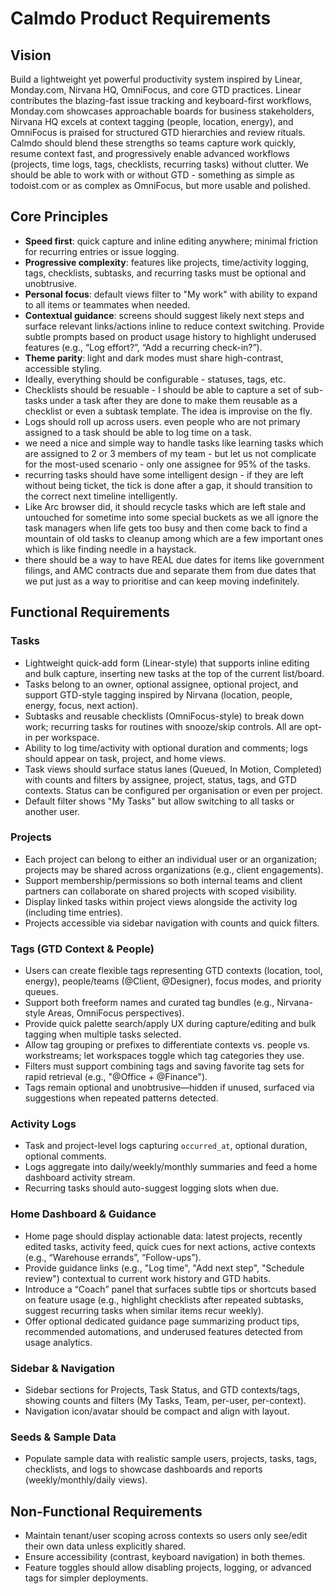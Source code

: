 # Calmdo Product Requirements

## Vision
Build a lightweight yet powerful productivity system inspired by Linear, Monday.com, Nirvana HQ, OmniFocus, and core GTD practices. Linear contributes the blazing-fast issue tracking and keyboard-first workflows, Monday.com showcases approachable boards for business stakeholders, Nirvana HQ excels at context tagging (people, location, energy), and OmniFocus is praised for structured GTD hierarchies and review rituals. Calmdo should blend these strengths so teams capture work quickly, resume context fast, and progressively enable advanced workflows (projects, time logs, tags, checklists, recurring tasks) without clutter. We should be able to work with or without GTD - something as simple as todoist.com or as complex as OmniFocus, but more usable and polished. 

## Core Principles
- **Speed first**: quick capture and inline editing anywhere; minimal friction for recurring entries or issue logging.
- **Progressive complexity**: features like projects, time/activity logging, tags, checklists, subtasks, and recurring tasks must be optional and unobtrusive.
- **Personal focus**: default views filter to "My work" with ability to expand to all items or teammates when needed.
- **Contextual guidance**: screens should suggest likely next steps and surface relevant links/actions inline to reduce context switching. Provide subtle prompts based on product usage history to highlight underused features (e.g., “Log effort?”, “Add a recurring check-in?”).
- **Theme parity**: light and dark modes must share high-contrast, accessible styling.
- Ideally, everything should be configurable - statuses, tags, etc.
- Checklists should be resuable - I should be able to capture a set of sub-tasks under a task after they are done to make them reusable as a checklist or even a subtask template. The idea is improvise on the fly. 
- Logs should roll up across users. even people who are not primary assigned to a task should be able to log time on a task.
- we need a nice and simple way to handle tasks like learning tasks which are assigned to 2 or 3 members of my team - but let us not complicate for the most-used scenario - only one assignee for 95% of the tasks. 
- recurring tasks should have some intelligent design - if they are left without being ticket, the tick is done after a gap, it should transition to the correct next timeline intelligently. 
- Like Arc browser did, it should recycle tasks which are left stale and untouched for sometime into some special buckets as we all ignore the task managers when life gets too busy and then come back to find a mountain of old tasks to cleanup among which are a few important ones which is like finding needle in a haystack. 
- there should be a way to have REAL due dates for items like government filings, and AMC contracts due and separate them from due dates that we put just as a way to prioritise and can keep moving indefinitely. 

## Functional Requirements
### Tasks
- Lightweight quick-add form (Linear-style) that supports inline editing and bulk capture, inserting new tasks at the top of the current list/board.
- Tasks belong to an owner, optional assignee, optional project, and support GTD-style tagging inspired by Nirvana (location, people, energy, focus, next action).
- Subtasks and reusable checklists (OmniFocus-style) to break down work; recurring tasks for routines with snooze/skip controls. All are opt-in per workspace.
- Ability to log time/activity with optional duration and comments; logs should appear on task, project, and home views.
- Task views should surface status lanes (Queued, In Motion, Completed) with counts and filters by assignee, project, status, tags, and GTD contexts. Status can be configured per organisation or even per project. 
- Default filter shows "My Tasks" but allow switching to all tasks or another user.

### Projects
- Each project can belong to either an individual user or an organization; projects may be shared across organizations (e.g., client engagements).
- Support membership/permissions so both internal teams and client partners can collaborate on shared projects with scoped visibility.
- Display linked tasks within project views alongside the activity log (including time entries).
- Projects accessible via sidebar navigation with counts and quick filters.

### Tags (GTD Context & People)
- Users can create flexible tags representing GTD contexts (location, tool, energy), people/teams (@Client, @Designer), focus modes, and priority queues.
- Support both freeform names and curated tag bundles (e.g., Nirvana-style Areas, OmniFocus perspectives).
- Provide quick palette search/apply UX during capture/editing and bulk tagging when multiple tasks selected.
- Allow tag grouping or prefixes to differentiate contexts vs. people vs. workstreams; let workspaces toggle which tag categories they use.
- Filters must support combining tags and saving favorite tag sets for rapid retrieval (e.g., "@Office + @Finance").
- Tags remain optional and unobtrusive—hidden if unused, surfaced via suggestions when repeated patterns detected.

### Activity Logs
- Task and project-level logs capturing `occurred_at`, optional duration, optional comments.
- Logs aggregate into daily/weekly/monthly summaries and feed a home dashboard activity stream.
- Recurring tasks should auto-suggest logging slots when due.

### Home Dashboard & Guidance
- Home page should display actionable data: latest projects, recently edited tasks, activity feed, quick cues for next actions, active contexts (e.g., “Warehouse errands”, “Follow-ups”).
- Provide guidance links (e.g., "Log time", "Add next step", "Schedule review") contextual to current work history and GTD habits.
- Introduce a “Coach” panel that surfaces subtle tips or shortcuts based on feature usage (e.g., highlight checklists after repeated subtasks, suggest recurring tasks when similar items recur weekly).
- Offer optional dedicated guidance page summarizing product tips, recommended automations, and underused features detected from usage analytics.

### Sidebar & Navigation
- Sidebar sections for Projects, Task Status, and GTD contexts/tags, showing counts and filters (My Tasks, Team, per-user, per-context).
- Navigation icon/avatar should be compact and align with layout.

### Seeds & Sample Data
- Populate sample data with realistic sample users, projects, tasks, tags, checklists, and logs to showcase dashboards and reports (weekly/monthly/daily views).

## Non-Functional Requirements
- Maintain tenant/user scoping across contexts so users only see/edit their own data unless explicitly shared.
- Ensure accessibility (contrast, keyboard navigation) in both themes.
- Feature toggles should allow disabling projects, logging, or advanced tags for simpler deployments.